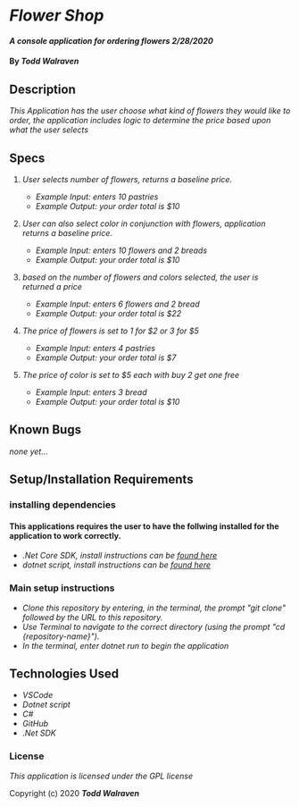 # _Flower Shop_

#### _A console application for ordering flowers_ _2/28/2020_

#### By _**Todd Walraven**_

## Description

_This Application has the user choose what kind of flowers they would like to order, the application includes logic to determine the price based upon what the user selects_

## Specs

1. _User selects number of flowers, returns a baseline price._
    *   _Example Input: enters 10 pastries_
    *   _Example Output: your order total is $10_

2. _User can also select color in conjunction with flowers, application returns a baseline price._
    *	_Example Input: enters 10 flowers and 2 breads_
    *   _Example Output: your order total is $10_ 

3. _based on the number of flowers and colors selected, the user is returned a price_
    *	_Example Input: enters 6 flowers and 2 bread_
    *   _Example Output: your order total is $22_

4. _The price of flowers is set to 1 for $2 or 3 for $5_
    *	_Example Input: enters 4 pastries_
    *	_Example Output: your order total is $7_

5. _The price of color is set to $5 each with buy 2 get one free_
    *	_Example Input: enters 3 bread_
    *	_Example Output: your order total is $10_



## Known Bugs
_none yet..._

## Setup/Installation Requirements

### installing dependencies

#### This applications requires the user to have the follwing installed for the application to work correctly.

* _.Net Core SDK, install instructions can be [found here](https://www.learnhowtoprogram.com/c-and-net/getting-started-with-c/installing-c-and-net)_
* _dotnet script, install instructions can be [found here](https://www.learnhowtoprogram.com/c-and-net/getting-started-with-c/installing-dotnet-script)_

### Main setup instructions

* _Clone this repository by entering, in the terminal, the prompt "git clone" followed by the URL to this repository._
* _Use Terminal to navigate to the correct directory (using the prompt "cd {repository-name}")._
* _In the terminal, enter dotnet run to begin the application_


## Technologies Used

* _VSCode_
* _Dotnet script_
* _C#_
* _GitHub_
* _.Net SDK_


### License

_This application is licensed under the GPL license_

Copyright (c) 2020 **_Todd Walraven_**